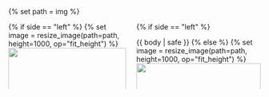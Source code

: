 {% set path = img %}

<section class="section hero has-background-grey-lighter">
<div class="hero-body">
<div class="container">
<div class="columns is-desktop">
<div class="column content has-text-justified">

<div class="columns is-vcentered">
<div class="column">
{% if side == "left" %}
{% set image = resize_image(path=path, height=1000, op="fit_height") %}
<img src="{{ image.url }}" style="height: 100%;">
{% else %}

{{ body | safe }}
{% endif %}
</div>
<div class="column">
{% if side == "left" %}

{{ body | safe }}
{% else %}
{% set image = resize_image(path=path, height=1000, op="fit_height") %}
<img src="{{ image.url }}" style="height: 100%;">
{% endif %}
</div>
</div>
</div>

</div>
</div>
</div>
</section>
